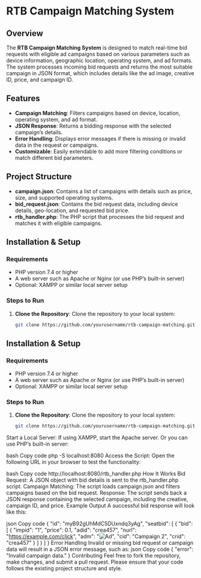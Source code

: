 # RTB Campaign Matching System

## Overview

The **RTB Campaign Matching System** is designed to match real-time bid requests with eligible ad campaigns based on various parameters such as device information, geographic location, operating system, and ad formats. The system processes incoming bid requests and returns the most suitable campaign in JSON format, which includes details like the ad image, creative ID, price, and campaign ID.

## Features

- **Campaign Matching**: Filters campaigns based on device, location, operating system, and ad format.
- **JSON Response**: Returns a bidding response with the selected campaign’s details.
- **Error Handling**: Displays error messages if there is missing or invalid data in the request or campaigns.
- **Customizable**: Easily extendable to add more filtering conditions or match different bid parameters.

## Project Structure


- **campaign.json**: Contains a list of campaigns with details such as price, size, and supported operating systems.
- **bid_request.json**: Contains the bid request data, including device details, geo-location, and requested bid price.
- **rtb_handler.php**: The PHP script that processes the bid request and matches it with eligible campaigns.

## Installation & Setup

### Requirements

- PHP version 7.4 or higher
- A web server such as Apache or Nginx (or use PHP’s built-in server)
- Optional: XAMPP or similar local server setup

### Steps to Run

1. **Clone the Repository**:
   Clone the repository to your local system:
   ```bash
   git clone https://github.com/yourusername/rtb-campaign-matching.git

## Installation & Setup

### Requirements

- PHP version 7.4 or higher
- A web server such as Apache or Nginx (or use PHP’s built-in server)
- Optional: XAMPP or similar local server setup

### Steps to Run

1. **Clone the Repository**:
   Clone the repository to your local system:
   ```bash
   git clone https://github.com/yourusername/rtb-campaign-matching.git

Start a Local Server: If using XAMPP, start the Apache server. Or you can use PHP’s built-in server:

bash
Copy code
php -S localhost:8080
Access the Script: Open the following URL in your browser to test the functionality:

bash
Copy code
http://localhost:8080/rtb_handler.php
How It Works
Bid Request: A JSON object with bid details is sent to the rtb_handler.php script.
Campaign Matching: The script loads campaign.json and filters campaigns based on the bid request.
Response: The script sends back a JSON response containing the selected campaign, including the creative, campaign ID, and price.
Example Output
A successful bid response will look like this:

json
Copy code
{
    "id": "myB92gUhMdC5DUxndq3yAg",
    "seatbid": [
        {
            "bid": [
                {
                    "impid": "1",
                    "price": 0.1,
                    "adid": "crea457",
                    "nurl": "https://example.com/click",
                    "adm": "<img src='https://example.com/ad2.jpg' alt='Ad'>",
                    "cid": "Campaign 2",
                    "crid": "crea457"
                }
            ]
        }
    ]
}
Error Handling
Invalid or missing bid request or campaign data will result in a JSON error message, such as:
json
Copy code
{
    "error": "Invalid campaign data."
}
Contributing
Feel free to fork the repository, make changes, and submit a pull request. Please ensure that your code follows the existing project structure and style.
